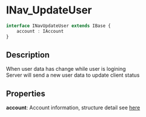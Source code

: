 # INav_UpdateUser

```typescript
interface INavUpdateUser extends IBase {
    account : IAccount
}
```

## Description

When user data has change while user is logining\
Server will send a new user data to update client status

## Properties

**account**: Account information, structure detail see [here](./../../database/IAccount.md)